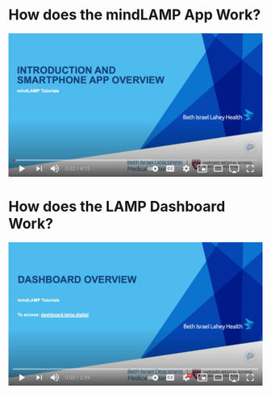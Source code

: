 # How does the mindLAMP App Work?
[![Video Explanation](assets/mindlamp_video.jpg)](https://www.youtube.com/watch?v=yLWyh5x7hxU)
# How does the LAMP Dashboard Work?
[![Video Explanation](assets/dashboard_video.jpg)](https://www.youtube.com/watch?v=vLXCSL6zO6k)
